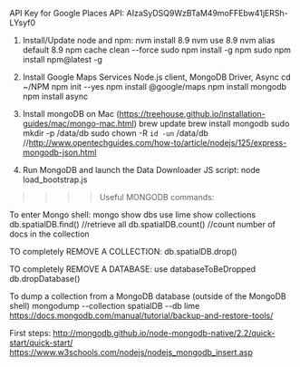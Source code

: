 API Key for Google Places API:
AIzaSyDSQ9WzBTaM49moFFEbw41jERSh-LYsyf0


1) Install/Update node and npm:
nvm install 8.9
nvm use 8.9 
nvm alias default 8.9
npm cache clean --force
sudo npm install -g npm 
sudo npm install npm@latest -g

2) Install Google Maps Services Node.js client, MongoDB Driver, Async
cd ~/NPM
npm init --yes
npm install @google/maps
npm install mongodb
npm install async

3) Install mongoDB on Mac (https://treehouse.github.io/installation-guides/mac/mongo-mac.html)
brew update
brew install mongodb
sudo mkdir -p /data/db
sudo chown -R `id -un` /data/db
//http://www.opentechguides.com/how-to/article/nodejs/125/express-mongodb-json.html

4) Run MongoDB and launch the Data Downloader JS script:
node load_bootstrap.js



>>>> Useful MONGODB commands:

To enter Mongo shell:
mongo
show dbs
use lime
show collections
db.spatialDB.find() //retrieve all
db.spatialDB.count() //count number of docs in the collection


TO completely REMOVE A COLLECTION: 
db.spatialDB.drop()

TO completely REMOVE A DATABASE: 
use databaseToBeDropped
db.dropDatabase()


To dump a collection from a MongoDB database
(outside of the MongoDB shell)
mongodump --collection spatialDB --db lime
https://docs.mongodb.com/manual/tutorial/backup-and-restore-tools/



First steps:
http://mongodb.github.io/node-mongodb-native/2.2/quick-start/quick-start/
https://www.w3schools.com/nodejs/nodejs_mongodb_insert.asp
